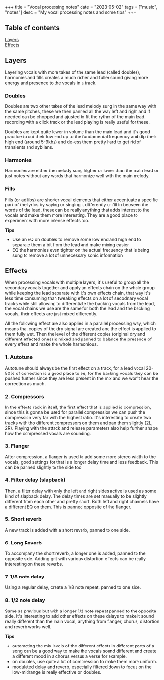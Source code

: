 +++
title = "Vocal processing notes"
date = "2023-05-02"
tags = ["music", "notes"]
desc = "My vocal processing notes and some tips"
+++

## Table of contents

<div class="table-of-contents">

[Layers](#layers)  
[Effects](#effects)  

</div>

## Layers

Layering vocals with more takes of the same lead (called doubles), harmonies and fills creates a much richer and fuller sound giving more energy and presence to the vocals in a track.

### Doubles

Doubles are two other takes of the lead melody sung in the same way with the same pitches, these are then panned all the way left and right and if needed can be chopped and ajusted to fit the rythm of the main lead. recording with a click track or the lead playing is really useful for these.

Doubles are kept quite lower in volume than the main lead and it's good practice to cut their low end up to the fundamental frequency and dip their high end (around 5-9khz) and de-ess them pretty hard to get rid of transients and sybilans.

### Harmonies

Harmonies are either the melody sung higher or lower than the main lead or just notes without any words that harmonize well with the main melody.

### Fills

Fills (or ad libs) are shorter vocal elements that either accentuate a specific part of the lyrics by saying or singing it differently or fill in between the words of the lead, these can be really anything that adds interest to the vocals and make them more interesting. They are a good place to experiment with more intense effects too.

**Tips**

- Use an EQ on doubles to remove some low end and high end to separate them a bit from the lead and make mixing easier
- EQ the harmonies even tighter on the actual frequency that is being sung to remove a lot of unnecessary sonic information

## Effects

When processing vocals with multiple layers, it's useful to group all the secondary vocals together and apply an effects chain on the whole group while keeping the lead separate with it's own effects chain, that way it's less time consuming than tweaking effects on a lot of secodnary vocal tracks while still allowing to differentiate the backing vocals from the lead, the vocal chains we use are the same for both the lead and the backing vocals, their effects are just mixed differently.

All the following effect are also applied in a parallel processing way, which means that copies of the dry signal are created and the effect is applied to them fully wet. Then the level of the different copies (original dry and different effected ones) is mixed and panned to balance the presence of every effect and make the whole harmonious.

### 1. Autotune

Autotune should always be the first effect on a track, for a lead vocal 20-50% of correction is a good place to be, for the backing vocals they can be pushed further since they are less present in the mix and we won't hear the correction as much.

### 2. Compressors

In the effects rack in itself, the first effect that is applied is compression, since this is gonna be used for parallel compression we can push the compression very far with the highest ratio. It's interesting to create two tracks with tho different compressors on them and pan them slightly (2L, 2R). Playing with the attack and release parameters also help further shape how the compressed vocals are sounding.

### 3. Flanger

After compression, a flanger is used to add some more stereo width to the vocals, good settings for that is a longer delay time and less feedback. This can be panned slightly to the side too.

### 4. Filter delay (slapback)

Then, a filter delay with only the left and right sides active is used as some kind of slapback delay. The delay times are set manually to be slightly different from each other and pretty short. Both left and right channels have a different EQ on them. This is panned opposite of the flanger.

### 5. Short reverb

A new track is added with a short reverb, panned to one side. 

### 6. Long Reverb

To accompany the short reverb, a longer one is added, panned to the opposite side. Adding grit with various distortion effects can be really interesting on these reverbs.

### 7. 1/8 note delay

Using a regular delay, create a 1/8 note repeat, panned to one side.

### 8. 1/2 note delay

Same as previous but with a longer 1/2 note repeat panned to the opposite side. It's interesting to add other effects on these delays to make it sound really different than the main vocal, anything from flanger, chorus, distortion and reverb works well.

**Tips**

- automating the mix levels of the different effects in different parts of a song can be a good way to make the vocals sound different and create a different mood in a chorus versus a verse for example.
- on doubles, use quite a lot of compression to make them more uniform.
- modulated delay and reverb, especially filtered down to focus on the low-midrange is really effective on doubles.